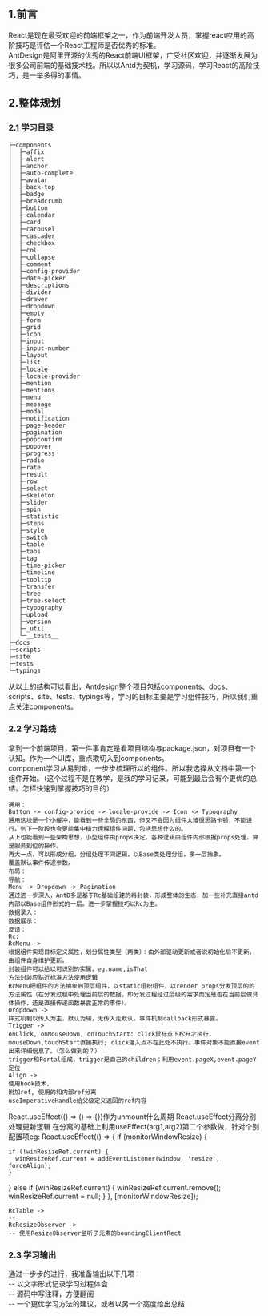 ## 1.前言  
React是现在最受欢迎的前端框架之一，作为前端开发人员，掌握react应用的高阶技巧是评估一个React工程师是否优秀的标准。  
AntDesign是阿里开源的优秀的React前端UI框架，广受社区欢迎，并逐渐发展为很多公司前端的基础技术栈。所以以Antd为契机，学习源码，学习React的高阶技巧，是一举多得的事情。  
## 2.整体规划  
### 2.1 学习目录
```
├─components
│  ├─affix
│  ├─alert
│  ├─anchor
│  ├─auto-complete
│  ├─avatar
│  ├─back-top
│  ├─badge
│  ├─breadcrumb
│  ├─button
│  ├─calendar
│  ├─card
│  ├─carousel
│  ├─cascader
│  ├─checkbox
│  ├─col
│  ├─collapse
│  ├─comment
│  ├─config-provider
│  ├─date-picker
│  ├─descriptions
│  ├─divider
│  ├─drawer
│  ├─dropdown
│  ├─empty
│  ├─form
│  ├─grid
│  ├─icon
│  ├─input
│  ├─input-number
│  ├─layout
│  ├─list
│  ├─locale
│  ├─locale-provider
│  ├─mention
│  ├─mentions
│  ├─menu
│  ├─message
│  ├─modal
│  ├─notification
│  ├─page-header
│  ├─pagination
│  ├─popconfirm
│  ├─popover
│  ├─progress
│  ├─radio
│  ├─rate
│  ├─result
│  ├─row
│  ├─select
│  ├─skeleton
│  ├─slider
│  ├─spin
│  ├─statistic
│  ├─steps
│  ├─style
│  ├─switch
│  ├─table
│  ├─tabs
│  ├─tag
│  ├─time-picker
│  ├─timeline
│  ├─tooltip
│  ├─transfer
│  ├─tree
│  ├─tree-select
│  ├─typography
│  ├─upload
│  ├─version
│  ├─_util
│  └─__tests__
├─docs
├─scripts
├─site
├─tests
└─typings
```
从以上的结构可以看出，Antdesign整个项目包括components、docs、scripts、site、tests、typings等，学习的目标主要是学习组件技巧，所以我们重点关注components。  
### 2.2 学习路线
拿到一个前端项目，第一件事肯定是看项目结构与package.json，对项目有一个认知。作为一个UI库，重点欺切入到components。  
component学习从易到难，一步步梳理所以的组件。所以我选择从文档中第一个组件开始。（这个过程不是在教学，是我的学习记录，可能到最后会有个更优的总结。怎样快速到掌握技巧的目的）  
```
通用：
Button -> config-provide -> locale-provide -> Icon -> Typography  
通用这块是一个小缓冲，能看到一些全局的东西，但又不会因为组件太难很思路卡顿，不能进行。到下一阶段也会更能集中精力理解组件问题，包括思想什么的。  
从上也能看到一些架构思想，小型组件由props决定，各种逻辑由组件内部根据props处理，算是服务到位的操作。  
再大一点，可以形成分组，分组处理不同逻辑，以Base类处理分组，多一层抽象。  
覆盖默认事件传递参数。  
布局：
导航：
Menu -> Dropdown -> Pagination
通过进一步深入，AntD多是基于Rc基础组建的再封装，形成整体的生态，加一些补充直接antd内部以Base组件形式的一层。进一步掌握技巧以Rc为主。
数据录入：
数据展示：
反馈：
Rc:
RcMenu ->
根据组件实现目标定义属性，划分属性类型（两类）：由外部驱动更新或者说初始化后不更新，由组件自身维护更新。
封装组件可以给以可识别的实属，eg.name,isThat
方法封装应贴近标准方法使用逻辑
RcMenu把组件的方法抽象到顶层组件，以static组织组件，以render props分发顶层的的方法属性（在分发过程中处理当前层的数据，即分发过程经过层级的需求而定是否在当前层做具体操作，还是直接传递函数暴露正常的事件）。
Dropdown ->  
样式机制以传入为主，默认为辅，无传入走默认。事件机制callback形式暴露。
Trigger ->
onClick, onMouseDown, onTouchStart: click鼠标点下松开才执行，mouseDown,touchStart直接执行; click落入点不在此处不执行。事件对象不能直接event出来详细信息了。（怎么做到的？）
trigger和Portal组成，trigger是自己的children；利用event.pageX,event.pageY定位
Align -> 
使用hook技术，  
附加ref, 使用的和内部ref分离  
useImperativeHandle给父级定义返回的ref内容  
```
React.useEffect(() => () => {})作为unmount什么周期
React.useEffect分离分别处理更新逻辑
在分离的基础上利用useEffect(arg1,arg2)第二个参数做，针对个别配置项eg:
React.useEffect(() => {
  if (monitorWindowResize) {
<!-- 配置为true去addEventListenner -->
    if (!winResizeRef.current) {
      winResizeRef.current = addEventListener(window, 'resize', forceAlign);
    }
  } else if (winResizeRef.current) {
    winResizeRef.current.remove();
    winResizeRef.current = null;
  }
}, [monitorWindowResize]);
<!-- 这个配置项正常开发是不会变化的，但是利用这个更简洁的做了变化的处理 -->
```
RcTable -> 
-- 
RcResizeObserver ->
-- 使用ResizeObserver监听子元素的boundingClientRect

```
### 2.3 学习输出
通过一步步的进行，我准备输出以下几项：  
-- 以文字形式记录学习过程体会  
-- 源码中写注释，方便翻阅  
-- 一个更优学习方法的建议，或者以另一个高度给出总结  
